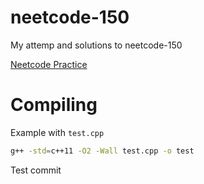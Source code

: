 # neetcode-150
My attemp and solutions to neetcode-150

[Neetcode Practice](https://neetcode.io/practice)

# Compiling

Example with `test.cpp`
```bash
g++ -std=c++11 -O2 -Wall test.cpp -o test
```

Test commit
